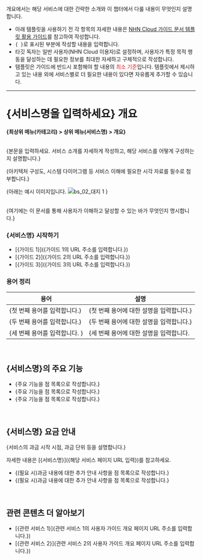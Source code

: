 개요에서는 해당 서비스에 대한 간략한 소개와 이 챕터에서 다룰 내용이 무엇인지 설명합니다.

* 아래 템플릿을 사용하기 전 각 항목의 자세한 내용은 [NHN Cloud 가이드 문서 템플릿 활용 가이드](https://nhnent.dooray.com/share/pages/zzvZY-57RG6imxkuc_-blA)를 참고하여 작성합니다.
* `{ }`로 표시된 부분에 작성할 내용을 입력합니다.
* 타깃 독자는 일반 사용자(NHN Cloud 이용자)로 설정하며, 사용자가 특정 목적 행동을 달성하는 데 필요한 정보를 최대한 자세하고 구체적으로 작성합니다.
* 템플릿은 가이드에 반드시 포함해야 할 내용의 <span style="color:#e11d21;">최소 기준</span>입니다. 템플릿에서 제시하고 있는 내용 외에 서비스별로 더 필요한 내용이 있다면 자유롭게 추가할 수 있습니다.

--- 

# {서비스명을 입력하세요} 개요

<!--문서의 각 페이지는 위 문서 제목(Heading 1, #) 단위로 모듈화합니다. 문서 제목(Heading 1)은 페이지당 1번만 사용할 수 있습니다.-->

**{최상위 메뉴(카테고리) > 상위 메뉴(서비스명) > 개요}**

<!--문서의 제목 바로 아랫줄에 평문에 볼드체를 적용한 스타일로 사용자 가이드 내에서 현재 페이지까지의 경로를 작성합니다.  -->
<!--예: **Network > Load Balancer > Load Balancer 개요**  -->
<br>
{본문을 입력하세요. 서비스 소개를 자세하게 작성하고, 해당 서비스를 어떻게 구성하는지 설명합니다.}

{아키텍처 구성도, 시스템 다이어그램 등 서비스 이해에 필요한 시각 자료를 필수로 첨부합니다.}

{아래는 예시 이미지입니다.
![bs_02_대지 1](https://github.com/user-attachments/assets/b6cd4a1f-eeb6-4eed-962b-2020efc3cfb0)
}

<!--작성자는 편한 방법으로 초안을 그려 테크니컬 라이터에게 전달합니다. 테크니컬 라이터는 이미지 스타일 가이드에 따라 최종 이미지를 가공·제작하여 요청자에게 전달합니다. 요청자는 이미지가 의도에 맞게 제작되었는지 검토한 뒤 가이드 문서에 첨부합니다.-->

<!--서비스에 대한 간단한 소개 후 이 가이드에 대한 소개를 기재하기 전 한 줄 공백을 추가합니다.-->

<br>
{여기에는 이 문서를 통해 사용자가 이해하고 달성할 수 있는 바가 무엇인지 명시합니다.}

### {서비스명} 시작하기

<!--여기에서는 해당 서비스를 최초 시작할 때 참고할 수 있는 가이드의 하이퍼링크를 목차 형식으로 기재합니다. 점 목록을 사용합니다.  -->
<!--예를 들어 로드 밸런서 서비스라면 '로드 밸런서 지원 프로토콜', '로드 밸런서 생성', '리스너 설정', 'IP 접근제어 그룹 생성' 등의 내용을 선정하여 해당 가이드 URL을 목록으로 제공할 수 있습니다.  -->

* \[\{가이드 1\}\]\(\{가이드 1의 URL 주소를 입력합니다\.\}\)
* \[\{가이드 2\}\]\(\{가이드 2의 URL 주소를 입력합니다\.\}\)
* \[\{가이드 3\}\]\(\{가이드 3의 URL 주소를 입력합니다\.\}\)

### 용어 정리

<!-- 해당 서비스에서 다룰 주요 용어나 기술적인 용어를 정리합니다. 용어는 표 형태로 제공하며, 가급적이면 가나다순, ABC순으로 기재합니다. -->

| 용어 | 설명 |
| --- | --- |
| {첫 번째 용어를 입력합니다.} | {첫 번째 용어에 대한 설명을 입력합니다.} |
| {두 번째 용어를 입력합니다.} | {두 번째 용어에 대한 설명을 입력합니다.} |
| {세 번째 용어를 입력합니다. } | {세 번째 용어에 대한 설명을 입력합니다. |

<br>

## {서비스명}의 주요 기능

* {주요 기능을 점 목록으로 작성합니다.}
* {주요 기능을 점 목록으로 작성합니다.}
* {주요 기능을 점 목록으로 작성합니다.}
<br>

## {서비스명} 요금 안내

{서비스의 과금 시작 시점, 과금 단위 등을 설명합니다.}

자세한 내용은 \[\{서비스명\}\]\(\{해당 서비스 페이지 URL 입력\}\)를 참고하세요\.

* {(필요 시)과금 내용에 대한 추가 안내 사항을 점 목록으로 작성합니다.}
* {(필요 시)과금 내용에 대한 추가 안내 사항을 점 목록으로 작성합니다.}

<!-- 요금 안내는 요금표 등을 직접 기재하지 않으며, NHN Cloud 홈페이지 > 서비스 > 해당 서비스 페이지의 하이퍼링크를 위 템플릿 형식에 맞추어 첨부합니다. -->

<br>

## 관련 콘텐츠 더 알아보기

<!-- 해당 서비스와 연동해 사용하거나, 해당 서비스를 이해하는 데 도움이 되는 관련 서비스의 사용자 가이드-개요 페이지 하이퍼링크를 목차 형식으로 제공합니다. 점 목록을 사용합니다. -->

* [{관련 서비스 1}]{관련 서비스 1의 사용자 가이드 개요 페이지 URL 주소를 입력합니다.})
* [{관련 서비스 2}]{관련 서비스 2의 사용자 가이드 개요 페이지 URL 주소를 입력합니다.})
